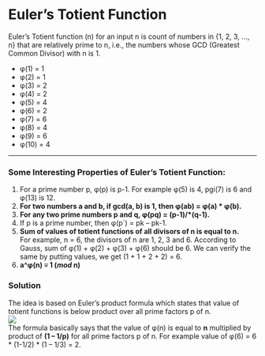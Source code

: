 # Euler’s Totient Function

Euler’s Totient function (n) for an input n
is count of numbers in {1, 2, 3, …, n} that are relatively prime
to n, i.e., the numbers whose GCD (Greatest Common Divisor) with n is 1.

+ φ(1) = 1
+ φ(2) = 1
+ φ(3) = 2
+ φ(4) = 2
+ φ(5) = 4
+ φ(6) = 2
+ φ(7) = 6
+ φ(8) = 4 
+ φ(9) = 6
+ φ(10) = 4

---

### Some Interesting Properties of Euler’s Totient Function:

1. For a prime number p, φ(p) is p-1. 
For example φ(5) is 4, pgi(7) is 6 and φ(13) is 12.
2. **For two numbers a and b,
if gcd(a, b) is 1, then φ(ab) = φ(a) * φ(b).**
3. **For any two prime numbers p and q, φ(pq) = (p-1)/*(q-1).**
4. If p is a prime number, then φ(p`) = pk – pk-1. 
5. **Sum of values of totient functions of all divisors of n is equal to n.**  
For example, n = 6, the divisors of n are 1, 2, 3 and 6.
According to Gauss, sum of φ(1) + φ(2) + φ(3) + φ(6) should be 6. 
We can verify the same by putting values, we get (1 + 1 + 2 + 2) = 6.
6. **a^φ(n) ≡ 1 (_mod_ n)**


### Solution
The idea is based on Euler’s product formula which states
that value of totient functions is below product over all prime factors p of n.  
![](https://wikimedia.org/api/rest_v1/media/math/render/svg/bb6b6388ded7d1e160a3bd82b60c5b593947088a)   
The formula basically says that the value of φ(n) is equal
to **n** multiplied by product of **(1 – 1/p)** for all prime factors
p of n. For example value of φ(6) = 6 * (1-1/2) * (1 – 1/3) = 2.